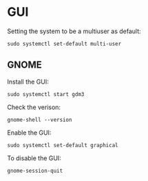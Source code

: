 # GUI

Setting the system to be a multiuser as default:

```console
sudo systemctl set-default multi-user
```

## GNOME

Install the GUI:
```console 
sudo systemctl start gdm3 
```
Check the verison:
```
gnome-shell --version
```

Enable the GUI:
```console
sudo systemctl set-default graphical
```

To disable the GUI:

```console 
gnome-session-quit 
```

<!--  Script to show the footer   -->
<html>
<script
    src="https://code.jquery.com/jquery-3.3.1.js"
    integrity="sha256-2Kok7MbOyxpgUVvAk/HJ2jigOSYS2auK4Pfzbm7uH60="
    crossorigin="anonymous">
</script>
<script>
$(function(){
  $("#footer").load("../footers/footer_first_level_depth.html");
});
</script>
<body>
<div id="footer"></div>
</body>
</html>
